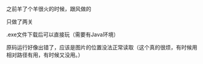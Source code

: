 之前羊了个羊很火的时候，跟风做的

只做了两关

.exe文件下载后可以直接玩（需要有Java环境）

原码运行好像出错了，应该是图片的位置没法正常读取（这个真的很烦，有时候用相对路径有用，有时候又没用。）